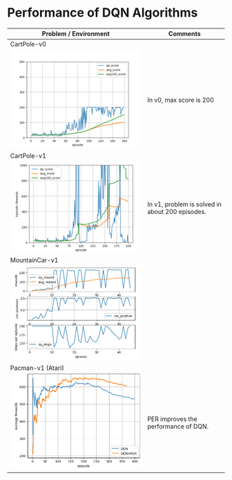 # Performance of DQN Algorithms

| Problem / Environment | Comments |
| --------------------- | -------- |
| CartPole-v0 | 
| ![cp_dqn](./images/cp_v0_dqn.png) | In v0, max score is 200 |
| CartPole-v1 |
| ![cp_dqn](./images/cp_v1_dqn.png) | In v1, problem is solved in about 200 episodes. |
| MountainCar-v1 |
| ![mc_dqn](./images/mc_dqn_per.png) | | 
| Pacman-v1 (Atari) |
| ![pacman](./images/pacman_dqn_per.png) | PER improves the performance of DQN. | 